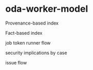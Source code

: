 # oda-worker-model

Provenance-based index

Fact-based index

job token runner flow

security implications by case

issue flow
